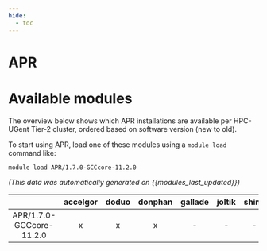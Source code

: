 ```yaml
---
hide:
  - toc
---
```


APR
===

# Available modules


The overview below shows which APR installations are available per HPC-UGent Tier-2 cluster, ordered based on software version (new to old).

To start using APR, load one of these modules using a `module load` command like:

```shell
module load APR/1.7.0-GCCcore-11.2.0
```

*(This data was automatically generated on {{modules_last_updated}})*  

| |accelgor|doduo|donphan|gallade|joltik|shinx|skitty|
| :---: | :---: | :---: | :---: | :---: | :---: | :---: | :---: |
|APR/1.7.0-GCCcore-11.2.0|x|x|x|-|-|-|-|
